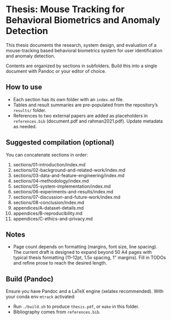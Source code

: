 # Thesis: Mouse Tracking for Behavioral Biometrics and Anomaly Detection

This thesis documents the research, system design, and evaluation of a mouse-tracking based behavioral biometrics system for user identification and anomaly detection.

Contents are organized by sections in subfolders. Build this into a single document with Pandoc or your editor of choice.

## How to use

- Each section has its own folder with an `index.md` file.
- Tables and result summaries are pre-populated from the repository’s `results/` folder.
- References to two external papers are added as placeholders in `references.bib` (document.pdf and rahman2021.pdf). Update metadata as needed.

## Suggested compilation (optional)

You can concatenate sections in order:

1. sections/01-introduction/index.md
2. sections/02-background-and-related-work/index.md
3. sections/03-data-and-feature-engineering/index.md
4. sections/04-methodology/index.md
5. sections/05-system-implementation/index.md
6. sections/06-experiments-and-results/index.md
7. sections/07-discussion-and-future-work/index.md
8. sections/08-conclusion/index.md
9. appendices/A-dataset-details.md
10. appendices/B-reproducibility.md
11. appendices/C-ethics-and-privacy.md

## Notes

- Page count depends on formatting (margins, font size, line spacing). The current draft is designed to expand beyond 50 A4 pages with typical thesis formatting (11–12pt, 1.5x spacing, 1" margins). Fill in TODOs and refine prose to reach the desired length.

## Build (Pandoc)

Ensure you have Pandoc and a LaTeX engine (xelatex recommended). With your conda env `mtrack` activated:

- Run `./build.sh` to produce `thesis.pdf`, or `make` in this folder.
- Bibliography comes from `references.bib`.
